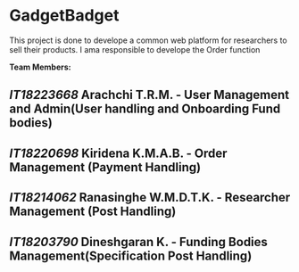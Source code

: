 # GadgetBadget

This project is done to develope a common web platform for researchers to sell their products. I ama responsible to develope the Order function

**Team Members:**

## _IT18223668_  **Arachchi T.R.M.**       - User Management and Admin(User handling and Onboarding Fund bodies)

## _IT18220698_  **Kiridena K.M.A.B.**     - Order Management (Payment Handling)

## _IT18214062_  **Ranasinghe W.M.D.T.K.** - Researcher Management (Post Handling)

## _IT18203790_  **Dineshgaran K.**        - Funding Bodies Management(Specification Post Handling)
